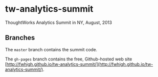 tw-analytics-summit
===================

ThoughtWorks Analytics Summit in NY, August, 2013

Branches
--------

The `master` branch contains the summit code.

The `gh-pages` branch contains the free, Github-hosted web site [http://fwhigh.github.io/tw-analytics-summit/](http://fwhigh.github.io/tw-analytics-summit/).
